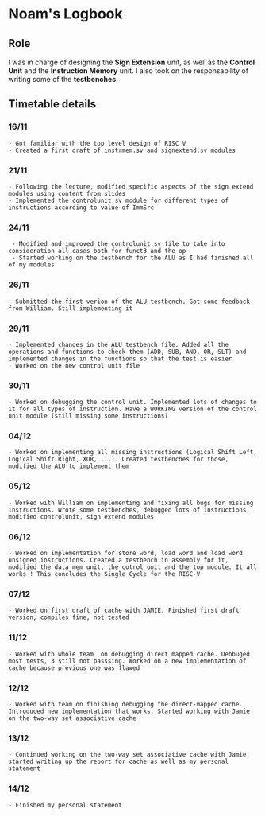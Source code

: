 # Noam's Logbook 

## Role

I was in charge of designing the **Sign Extension** unit, as well as the **Control Unit** and the **Instruction Memory** unit. I also took on the responsability of writing some of the **testbenches**.

## Timetable details

### 16/11
    - Got familiar with the top level design of RISC V
    - Created a first draft of instrmem.sv and signextend.sv modules

### 21/11
    - Following the lecture, modified specific aspects of the sign extend modules using content from slides
    - Implemented the controlunit.sv module for different types of instructions according to value of ImmSrc

### 24/11
     - Modified and improved the controlunit.sv file to take into consideration all cases both for funct3 and the op
     - Started working on the testbench for the ALU as I had finished all of my modules

### 26/11
    - Submitted the first verion of the ALU testbench. Got some feedback from William. Still implementing it

### 29/11
    - Implemented changes in the ALU testbench file. Added all the operations and functions to check them (ADD, SUB, AND, OR, SLT) and implemented changes in the functions so that the test is easier
    - Worked on the new control unit file

### 30/11 
    - Worked on debugging the control unit. Implemented lots of changes to it for all types of instruction. Have a WORKING version of the control unit module (still missing some instructions)

### 04/12 
    - Worked on implementing all missing instructions (Logical Shift Left, Logical Shift Right, XOR, ...). Created testbenches for those, modified the ALU to implement them

### 05/12
    - Worked with William on implementing and fixing all bugs for missing instructions. Wrote some testbenches, debugged lots of instructions, modified controlunit, sign extend modules

### 06/12
    - Worked on implementation for store word, load word and load word unsigned instructions. Created a testbench in assembly for it, modified the data mem unit, the cotrol unit and the top module. It all works ! This concludes the Single Cycle for the RISC-V

### 07/12
    - Worked on first draft of cache with JAMIE. Finished first draft version, compiles fine, not tested

### 11/12
    - Worked with whole team  on debugging direct mapped cache. Debbuged most tests, 3 still not passsing. Worked on a new implementation of cache because previous one was flawed

### 12/12
    - Worked with team on finishing debugging the direct-mapped cache. Introduced new implementation that works. Started working with Jamie on the two-way set associative cache

### 13/12
    - Continued working on the two-way set associative cache with Jamie, started writing up the report for cache as well as my personal statement

### 14/12
    - Finished my personal statement